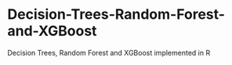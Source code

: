 # Decision-Trees-Random-Forest-and-XGBoost
Decision Trees, Random Forest and XGBoost implemented in R
